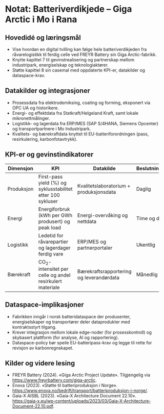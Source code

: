 # Notat: Batteriverdikjede – Giga Arctic i Mo i Rana

## Hovedidé og læringsmål
- Vise hvordan en digital tvilling kan følge hele batteriverdikjeden fra råvarelogistikk til ferdig celle ved FREYR Battery sin Giga Arctic-fabrikk.
- Knytte kapittel 7 til gevinstrealisering og partnerskap mellom industripark, energiselskap og teknologiaktører.
- Støtte kapittel 8 sin casemal med oppdaterte KPI-er, datakilder og dataspace-krav.

## Datakilder og integrasjoner
- Prosessdata fra elektrodemiksing, coating og forming, eksponert via OPC UA og historikere.
- Energi- og effektdata fra Statkraft/Helgeland Kraft, samt lokale mikronettmålinger.
- Logistikk- og lagerdata fra ERP/MES (SAP S/4HANA, Siemens Opcenter) og transportpartnere i Mo Industripark.
- Kvalitets- og bærekraftdata knyttet til EU-batteriforordningen (pass, resirkulering, karbonfotavtrykk).

## KPI-er og gevinstindikatorer
| Dimensjon | KPI | Datakilde | Beslutningsfrekvens |
| --- | --- | --- | --- |
| Produksjon | First-pass yield (%) og syklusstabilitet etter 100 sykluser | Kvalitetslaboratorium + produksjonsdata | Daglig |
| Energi | Energiforbruk (kWh per GWh produsert) og peak load | Energi-overvåking og nettdata | Time og døgn |
| Logistikk | Ledetid for råvarepartier og lagerdager ferdig vare | ERP/MES og partnerportaler | Ukentlig |
| Bærekraft | CO$_2$-intensitet per celle og andel resirkulert materiale | Bærekraftsrapportering og leverandørdata | Månedlig |

## Dataspace-implikasjoner
- Fabrikken inngår i norsk batteridataspace der produsenter, energiselskaper og transportører deler dataprodukter med kontraktsstyrt tilgang.
- Krever integrasjon mellom lokale edge-noder (for prosesskontroll) og skybasert plattform (for analyse, AI og rapportering).
- Dataspace-policy bør speile EU-batteripass-krav og legge til rette for revisjon av karbonregnskapet.

## Kilder og videre lesing
- FREYR Battery (2024). «Giga Arctic Project Update». Tilgjengelig via https://www.freyrbattery.com/giga-arctic.
- Enova (2023). «Støtte til batteriproduksjon i Norge». https://www.enova.no/bedrift/transport/batteriproduksjon-i-norge/.
- Gaia-X AISBL (2023). «Gaia-X Architecture Document 22.10». https://gaia-x.eu/wp-content/uploads/2023/03/Gaia-X-Architecture-Document-22.10.pdf.
